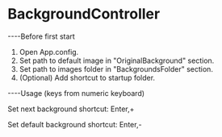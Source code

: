 # BackgroundController
----Before first start
1. Open App.config.
2. Set path to default image in "OriginalBackground" section.
3. Set path to images folder in "BackgroundsFolder" section.
4. (Optional) Add shortcut to startup folder.


----Usage (keys from numeric keyboard)

Set next background shortcut: Enter,+

Set default background shortcut: Enter,-
